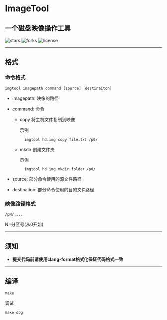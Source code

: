 # ImageTool
## 一个磁盘映像操作工具

![stars](https://img.shields.io/github/stars/Ryan1202/imagetool.svg?logo=GitHub)
![forks](https://img.shields.io/github/forks/Ryan1202/imagetool.svg?logo=GitHub)
![license](https://img.shields.io/github/license/Ryan1202/imagetool.svg)

---

## 格式

### 命令格式

    imgtool imagepath command [source] [destinaiton]

* imagepath: 映像的路径

* command: 命令
    * copy 将主机文件复制到映像
        
        示例

            imgtool hd.img copy file.txt /p0/

    * mkdir 创建文件夹
        
        示例

            imgtool hd.img mkdir folder /p0/


* source: 部分命令使用的源文件路径

* destination: 部分命令使用的目的文件路径

### 映像路径格式

    /pN/....
N=分区号(从0开始)

---

## **须知**

* **提交代码前请使用clang-format格式化保证代码格式一致**

---
## 编译

    make

调试

    make dbg